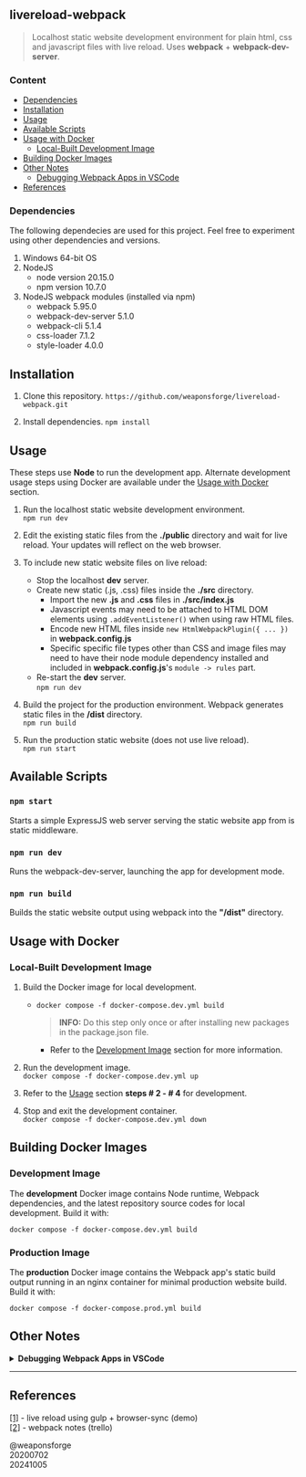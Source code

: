 ## livereload-webpack

> Localhost static website development environment for plain html, css and javascript files with live reload.
> Uses **webpack** + **webpack-dev-server**.


### Content

- [Dependencies](#dependencies)
- [Installation](#nstallation)
- [Usage](#usage)
- [Available Scripts](#available-scripts)
- [Usage with Docker](#usage-with-docker)
   - [Local-Built Development Image](#local-built-development-image)
- [Building Docker Images](#building-docker-images)
- [Other Notes](#other-notes)
   - [Debugging Webpack Apps in VSCode](#debugging-webpack-apps-in-vscode)
- [References](#references)


### Dependencies

The following dependecies are used for this project. Feel free to experiment using other dependencies and versions.

1. Windows 64-bit OS
2. NodeJS
	- node version 20.15.0
	- npm version 10.7.0
3. NodeJS webpack modules (installed via npm)
	- webpack 5.95.0
	- webpack-dev-server 5.1.0
	- webpack-cli 5.1.4
	- css-loader 7.1.2
	- style-loader 4.0.0


## Installation

1. Clone this repository.
`https://github.com/weaponsforge/livereload-webpack.git`

2. Install dependencies.
`npm install`

## Usage

These steps use **Node** to run the development app. Alternate development usage steps using Docker are available under the [Usage with Docker](#usage-with-docker) section.

1. Run the localhost static website development environment.<br>
`npm run dev`

2.  Edit the existing static files from the **./public** directory and wait for live reload. Your updates will reflect on the web browser.

3. To include new static website files on live reload:
	- Stop the localhost **dev** server.
	- Create new static (.js, .css) files inside the **./src** directory.
		- Import the new **.js** and **.css** files in **./src/index.js**
		- Javascript events may need to be attached to HTML DOM elements using `.addEventListener()` when using raw HTML files.
		- Encode new HTML files inside `new HtmlWebpackPlugin({ ... })` in **webpack.config.js**
		- Specific specific file types other than CSS and image files may need to have their node module dependency installed and included in **webpack.config.js**'s `module -> rules` part.
	- Re-start the **dev** server.<br>
`npm run dev`

4. Build the project for the production environment. Webpack generates static files in the **/dist** directory.<br>
`npm run build`

5. Run the production static website (does not use live reload).<br>
`npm run start`

## Available Scripts

### `npm start`

Starts a simple ExpressJS web server serving the static website app from is static middleware.

### `npm run dev`

Runs the webpack-dev-server, launching the app for development mode.

### `npm run build`

Builds the static website output using webpack into the **"/dist"** directory.

## Usage with Docker

### Local-Built Development Image

1. Build the Docker image for local development.<br>
   - `docker compose -f docker-compose.dev.yml build`
	    > **INFO:** Do this step only once or after installing new packages in the package.json file.
	 - Refer to the [Development Image](#development-image) section for more information.

2. Run the development image.<br>
`docker compose -f docker-compose.dev.yml up`

3. Refer to the [Usage](#usage) section **steps # 2 - # 4** for development.

4. Stop and exit the development container.<br>
`docker compose -f docker-compose.dev.yml down`

## Building Docker Images

### Development Image

The **development** Docker image contains Node runtime, Webpack dependencies, and the latest repository source codes for local development. Build it with:

`docker compose -f docker-compose.dev.yml build`

### Production Image

The **production** Docker image contains the Webpack app's static build output running in an nginx container for minimal production website build. Build it with:

`docker compose -f docker-compose.prod.yml build`

## Other Notes

<details>
<summary id="debugging-webpack-apps-in-vscode">
	<b>Debugging Webpack Apps in VSCode</b>
</summary>

<br>

1. Add breakpoints in the JavaScript (`*.js`) files inside webpack's app directory entry point at the `"src/"` directory.

2. Copy the following VSCode launch configurations to the `/.vscode/launch.json` file's `configurations[]` array:

   **Debug with MS Edge**

   ```
   {
     "name": "Debug in Edge",
     "request": "launch",
     "type": "msedge",
     "url": "http://localhost:8080",
     "runtimeArgs": [
       "--remote-debugging-port=9222"
     ]
   }
   ```

   **Debug with Chrome**

   ```
   {
     "name": "Debug in Chrome",
     "request": "launch",
     "type": "chrome",
     "url": "http://localhost:8080",
     "runtimeArgs": [
       "--remote-debugging-port=9222"
     ]
   }
   ```

3. Run the app using Node or from a container.

4. Select a debugger to run in VSCode. Press `Ctrl + Shift + D`
   - Select `"Debug in Edge"` to launch an Edge web browser.
   - Select `"Debug in Chrome"` to launch a Chrome web browser.

5. Run the app from the launched browser instance on **step # 4**.

</details>


---

## References

[[1]](https://github.com/weaponsforge/livereload-basic) - live reload using gulp + browser-sync (demo)<br>
[[2]](https://trello.com/c/n25MYtq8) - webpack notes (trello)


@weaponsforge<br>
20200702<br>
20241005
